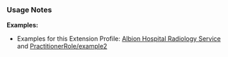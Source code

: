 ### Usage Notes

<b>Examples:</b>
* Examples for this Extension Profile: <a href="HealthcareService-example1.html">Albion Hospital Radiology Service</a> and <a href="PractitionerRole-example2.html">PractitionerRole/example2</a>
